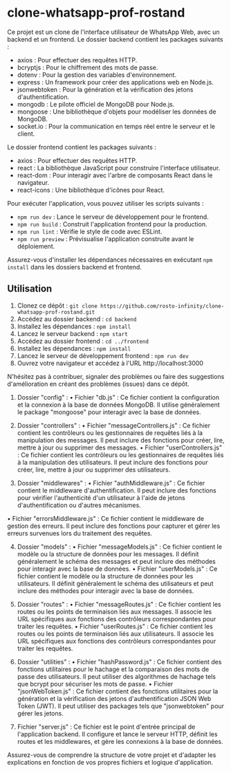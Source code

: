 # clone-whatsapp-prof-rostand

Ce projet est un clone de l'interface utilisateur de WhatsApp Web, avec un backend et un frontend. Le dossier backend contient les packages suivants :

- axios : Pour effectuer des requêtes HTTP.
- bcryptjs : Pour le chiffrement des mots de passe.
- dotenv : Pour la gestion des variables d'environnement.
- express : Un framework pour créer des applications web en Node.js.
- jsonwebtoken : Pour la génération et la vérification des jetons d'authentification.
- mongodb : Le pilote officiel de MongoDB pour Node.js.
- mongoose : Une bibliothèque d'objets pour modéliser les données de MongoDB.
- socket.io : Pour la communication en temps réel entre le serveur et le client.

Le dossier frontend contient les packages suivants :

- axios : Pour effectuer des requêtes HTTP.
- react : La bibliothèque JavaScript pour construire l'interface utilisateur.
- react-dom : Pour interagir avec l'arbre de composants React dans le navigateur.
- react-icons : Une bibliothèque d'icônes pour React.

Pour exécuter l'application, vous pouvez utiliser les scripts suivants :

- `npm run dev` : Lance le serveur de développement pour le frontend.
- `npm run build` : Construit l'application frontend pour la production.
- `npm run lint` : Vérifie le style de code avec ESLint.
- `npm run preview` : Prévisualise l'application construite avant le déploiement.

Assurez-vous d'installer les dépendances nécessaires en exécutant `npm install` dans les dossiers backend et frontend.

## Utilisation

1. Clonez ce dépôt : `git clone https://github.com/rosto-infinity/clone-whatsapp-prof-rostand.git`
2. Accédez au dossier backend : `cd backend`
3. Installez les dépendances : `npm install`
4. Lancez le serveur backend : `npm start`
5. Accédez au dossier frontend : `cd ../frontend`
6. Installez les dépendances : `npm install`
7. Lancez le serveur de développement frontend : `npm run dev`
8. Ouvrez votre navigateur et accédez à l'URL http://localhost:3000

N'hésitez pas à contribuer, signaler des problèmes ou faire des suggestions d'amélioration en créant des problèmes (issues) dans ce dépôt.

1. Dossier "config" :
   • Fichier "db.js" : Ce fichier contient la configuration et la connexion à la base de données MongoDB. Il utilise généralement le package "mongoose" pour interagir avec la base de données.

2. Dossier "controllers" :
   • Fichier "messageControllers.js" : Ce fichier contient les contrôleurs ou les gestionnaires de requêtes liés à la manipulation des messages. Il peut inclure des fonctions pour créer, lire, mettre à jour ou supprimer des messages.
   • Fichier "userControllers.js" : Ce fichier contient les contrôleurs ou les gestionnaires de requêtes liés à la manipulation des utilisateurs. Il peut inclure des fonctions pour créer, lire, mettre à jour ou supprimer des utilisateurs.

3. Dossier "middlewares" :
   • Fichier "authMiddleware.js" : Ce fichier contient le middleware d'authentification. Il peut inclure des fonctions pour vérifier l'authenticité d'un utilisateur à l'aide de jetons d'authentification ou d'autres mécanismes.

• Fichier "errorsMiddleware.js" : Ce fichier contient le middleware de gestion des erreurs. Il peut inclure des fonctions pour capturer et gérer les erreurs survenues lors du traitement des requêtes.

4. Dossier "models" :
   • Fichier "messageModels.js" : Ce fichier contient le modèle ou la structure de données pour les messages. Il définit généralement le schéma des messages et peut inclure des méthodes pour interagir avec la base de données.
   • Fichier "userModels.js" : Ce fichier contient le modèle ou la structure de données pour les utilisateurs. Il définit généralement le schéma des utilisateurs et peut inclure des méthodes pour interagir avec la base de données.

5. Dossier "routes" :
   • Fichier "messageRoutes.js" : Ce fichier contient les routes ou les points de terminaison liés aux messages. Il associe les URL spécifiques aux fonctions des contrôleurs correspondantes pour traiter les requêtes.
   • Fichier "userRoutes.js" : Ce fichier contient les routes ou les points de terminaison liés aux utilisateurs. Il associe les URL spécifiques aux fonctions des contrôleurs correspondantes pour traiter les requêtes.

6. Dossier "utilities" :
   • Fichier "hashPassword.js" : Ce fichier contient des fonctions utilitaires pour le hachage et la comparaison des mots de passe des utilisateurs. Il peut utiliser des algorithmes de hachage tels que bcrypt pour sécuriser les mots de passe.
   • Fichier "jsonWebToken.js" : Ce fichier contient des fonctions utilitaires pour la génération et la vérification des jetons d'authentification JSON Web Token (JWT). Il peut utiliser des packages tels que "jsonwebtoken" pour gérer les jetons.

7. Fichier "server.js" : Ce fichier est le point d'entrée principal de l'application backend. Il configure et lance le serveur HTTP, définit les routes et les middlewares, et gère les connexions à la base de données.

Assurez-vous de comprendre la structure de votre projet et d'adapter les explications en fonction de vos propres fichiers et logique d'application.
